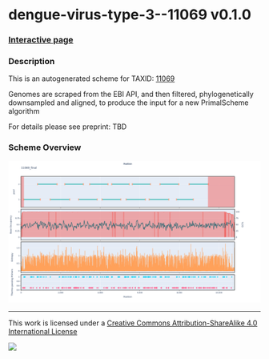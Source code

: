 # dengue-virus-type-3--11069 v0.1.0

### [Interactive page](https://chrisgkent.github.io/schemes/dengue-virus-type-3--11069-1000-v0.1.0)

### Description

This is an autogenerated scheme for TAXID: [11069](https://www.ncbi.nlm.nih.gov/Taxonomy/Browser/wwwtax.cgi?mode=Info&id=11069&lvl=3&lin=f&keep=1&srchmode=1&unlock)

Genomes are scraped from the EBI API, and then filtered, phylogenetically downsampled and aligned, to produce the input for a new PrimalScheme algorithm

For details please see preprint: TBD

### Scheme Overview

![Alt text](work/11069_final.png '11069_final.png')

------------------------------------------------------------------------

This work is licensed under a [Creative Commons Attribution-ShareAlike 4.0 International License](http://creativecommons.org/licenses/by-sa/4.0/) 

![](https://i.creativecommons.org/l/by-sa/4.0/88x31.png)